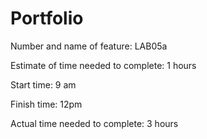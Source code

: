 # Portfolio
Number and name of feature: LAB05a

Estimate of time needed to complete: 1 hours

Start time: 9 am

Finish time: 12pm

Actual time needed to complete: 3 hours
